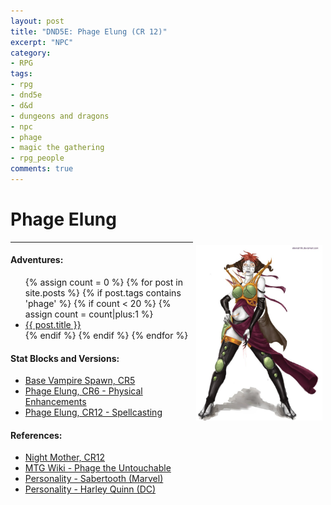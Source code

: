 ```yaml
---
layout: post
title: "DND5E: Phage Elung (CR 12)"
excerpt: "NPC"
category:
- RPG
tags:
- rpg
- dnd5e
- d&d
- dungeons and dragons
- npc
- phage
- magic the gathering
- rpg_people
comments: true
---
```


# Phage Elung

<a href="https://www.pinterest.com/pin/298222806551995404/"><img style="float: right; max-width: 40%; height: auto; max-height: 50%; margin: 5px" src="/images/dnd/phage.jpg"></a>

---

#### Adventures:

<ul class="posts">
{% assign count = 0 %}
{% for post in site.posts %}
  {% if post.tags contains 'phage' %}
    {% if count < 20 %}
      {% assign count = count|plus:1 %}
      <div class="post_info">
        <li>
          <a href="{{ post.url }}">{{ post.title }}</a>
        </li>
      </div>
    {% endif %}
  {% endif %}
{% endfor %}
</ul>

#### Stat Blocks and Versions:

- [Base Vampire Spawn, CR5](https://chisaipete.github.io/bestiary/creatures/vampire-spawn)
- [Phage Elung, CR6 - Physical Enhancements](https://homebrewery.naturalcrit.com/share/S1WtjP8SQm)
- [Phage Elung, CR12 - Spellcasting](https://homebrewery.naturalcrit.com/share/rkQfOUBmQ)

#### References:

- [Night Mother, CR12](https://i.pinimg.com/originals/04/26/c6/0426c6fdf9294d03cdef59734d4a127a.png)
- [MTG Wiki - Phage the Untouchable](https://mtg.gamepedia.com/Jeska#Phage)
- [Personality - Sabertooth (Marvel)](https://comicvine.gamespot.com/sabretooth/4005-4563/)
- [Personality - Harley Quinn (DC)](https://comicvine.gamespot.com/harley-quinn/4005-1696/)

<!--

Witch of the West: http://oz.wikia.com/wiki/Wicked_Witch_of_the_West

- CR 15
  - 157 HP
  - Spellcasting (CHA 16)
  - +5 to spells
  - Cantrips (at will): Blade Ward
  - 1st level spells (3): Sheild
  - 2nd level spells (2): Darkness
  - 3rd level spells (2): Haste
- CR 17+?
  - 175 HP
  - Spellcasting (CHA 17)
  - +11 to physical hit, +8 to spells
  - Cantrips (at will): Blade Ward
  - 1st level spells (4): Sheild
  - 2nd level spells (3): Darkness, Hold Person
  - 3rd level spells (2): Haste, Counterspell
-->
